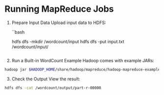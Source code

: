 # Running MapReduce Jobs

1. Prepare Input Data Upload input data to HDFS:

    ``bash

    hdfs dfs -mkdir /wordcount/input
    hdfs dfs -put input.txt /wordcount/input/
    ```

2. Run a Built-in WordCount Example Hadoop comes with example JARs:

```bash
hadoop jar $HADOOP_HOME/share/hadoop/mapreduce/hadoop-mapreduce-examples-*.jar wordcount /wordcount/input /wordcount/output
```

3. Check the Output View the result:

```bash
hdfs dfs -cat /wordcount/output/part-r-00000
```